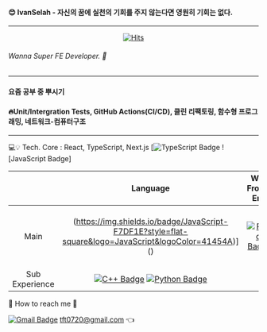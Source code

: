 #### 😊 IvanSelah - 자신의 꿈에 실천의 기회를 주지 않는다면 영원히 기회는 없다.
---
<div align=center>

[![Hits](https://hits.seeyoufarm.com/api/count/incr/badge.svg?url=https%3A%2F%2Fgithub.com%2Fhahmsongmin&count_bg=%2379C83D&title_bg=%23555555&icon=&icon_color=%23E7E7E7&title=Hello%E2%AD%90&edge_flat=false)](https://hits.seeyoufarm.com)

</div>

###### Wanna Super FE Developer. 🔨
---
#### 요즘 공부 중 뿌시기
#### 🔥Unit/Intergration Tests, GitHub Actions(CI/CD), 클린 리팩토링, 함수형 프로그래밍, 네트워크-컴퓨터구조
---

💻💡 Tech. 
Core : React, TypeScript, Next.js
[![TypeScript Badge](https://img.shields.io/badge/TypeScript-3178C6?style=flat-square&logo=TypeScript&logoColor=000000) ![JavaScript Badge]
 
| | Language | Web Front-End | Web Back-End |
| :------------: | :------------------------------------------------------------------------------------------------------------------------------------------------------------------------------------------------------------------: | :---------------------------------------------------------------------------------------------------------: | :----------------------------------------------------------------------------------------------------------------------------------------------------------------------------------------------------------------------------------------------------------------------------------------------------------------------------------------------------------------------------------------------------------------------------------------------------------------------------------------------------------------------------------------------------------------------------------: |
| Main |(https://img.shields.io/badge/JavaScript-F7DF1E?style=flat-square&logo=JavaScript&logoColor=41454A)]() | [![React Badge](https://img.shields.io/badge/React-61DAFB?style=flat-square&logo=React&logoColor=000000)]() | [![NodeJS Badge](https://img.shields.io/badge/NodeJS-47A248?style=flat-square&logo=Node.js&logoColor=E8E8E8)]() [![Express Badge](https://img.shields.io/badge/ExpressJS-000000?style=flat-square&logo=Express&logoColor=E8E8E8)]()|
| Sub Experience | [![C++ Badge](https://img.shields.io/badge/C,C++-03363D?style=flat-square&logo=C&logoColor=000000)]() [![Python Badge](https://img.shields.io/badge/Python-03363D?style=flat-square&logo=Python&logoColor=E8E8E8)]()

📧 How to reach me 🙌

[![Gmail Badge](https://img.shields.io/badge/Gmail-d14836?style=flat-square&logo=Gmail&logoColor=white&link=mailto:tft0720@gmail.com)](mailto:tft0720@gmail.com)
tft0720@gmail.com 👈
